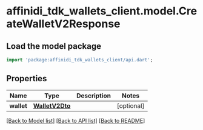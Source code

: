 # affinidi_tdk_wallets_client.model.CreateWalletV2Response

## Load the model package

```dart
import 'package:affinidi_tdk_wallets_client/api.dart';
```

## Properties

| Name       | Type                              | Description | Notes      |
| ---------- | --------------------------------- | ----------- | ---------- |
| **wallet** | [**WalletV2Dto**](WalletV2Dto.md) |             | [optional] |

[[Back to Model list]](../README.md#documentation-for-models) [[Back to API list]](../README.md#documentation-for-api-endpoints) [[Back to README]](../README.md)
